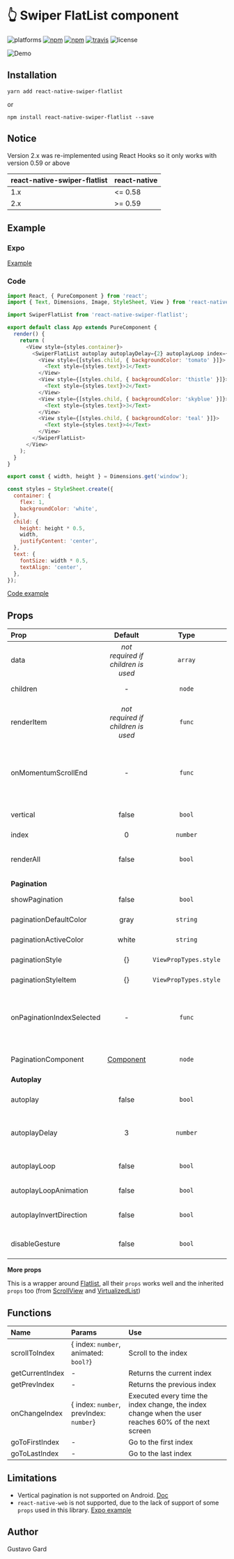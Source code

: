# :point_up_2: Swiper FlatList component

![platforms](https://img.shields.io/badge/platforms-Android%20|%20iOS-brightgreen.svg)
[![npm](https://img.shields.io/npm/v/react-native-swiper-flatlist.svg)](https://www.npmjs.com/package/react-native-swiper-flatlist)
[![npm](https://img.shields.io/npm/dm/react-native-swiper-flatlist.svg)](https://www.npmjs.com/package/react-native-swiper-flatlist)
[![travis](https://travis-ci.org/gusgard/react-native-swiper-flatlist.svg?branch=master)](https://travis-ci.org/gusgard/react-native-swiper-flatlist)
![license](https://img.shields.io/npm/l/react-native-swiper-flatlist.svg)

![Demo](https://raw.githubusercontent.com/gusgard/react-native-swiper-flatlist/master/demo.gif)

## Installation

```
yarn add react-native-swiper-flatlist
```

or

```
npm install react-native-swiper-flatlist --save
```

## Notice

Version 2.x was re-implemented using React Hooks so it only works with version 0.59 or above

| react-native-swiper-flatlist | react-native |
| ---------------------------- | ------------ |
| 1.x                          | <= 0.58      |
| 2.x                          | >= 0.59      |

## Example

### Expo

[Example](https://snack.expo.io/@gusgard/react-native-swiper-flatlist)

### Code

```js
import React, { PureComponent } from 'react';
import { Text, Dimensions, Image, StyleSheet, View } from 'react-native';

import SwiperFlatList from 'react-native-swiper-flatlist';

export default class App extends PureComponent {
  render() {
    return (
      <View style={styles.container}>
        <SwiperFlatList autoplay autoplayDelay={2} autoplayLoop index={2} showPagination>
          <View style={[styles.child, { backgroundColor: 'tomato' }]}>
            <Text style={styles.text}>1</Text>
          </View>
          <View style={[styles.child, { backgroundColor: 'thistle' }]}>
            <Text style={styles.text}>2</Text>
          </View>
          <View style={[styles.child, { backgroundColor: 'skyblue' }]}>
            <Text style={styles.text}>3</Text>
          </View>
          <View style={[styles.child, { backgroundColor: 'teal' }]}>
            <Text style={styles.text}>4</Text>
          </View>
        </SwiperFlatList>
      </View>
    );
  }
}

export const { width, height } = Dimensions.get('window');

const styles = StyleSheet.create({
  container: {
    flex: 1,
    backgroundColor: 'white',
  },
  child: {
    height: height * 0.5,
    width,
    justifyContent: 'center',
  },
  text: {
    fontSize: width * 0.5,
    textAlign: 'center',
  },
});
```

[Code example](./example/README.md)

## Props

| Prop                      |                      Default                      |         Type          | Description                                                          |
| :------------------------ | :-----------------------------------------------: | :-------------------: | :------------------------------------------------------------------- |
| data                      |        _not required if children is used_         |        `array`        | Data to use in renderItem                                            |
| children                  |                         -                         |        `node`         | Children elements                                                    |
| renderItem                |        _not required if children is used_         |        `func`         | Takes an item from data and renders it into the list                 |
| onMomentumScrollEnd       |                         -                         |        `func`         | Called after scroll end and the first parameter is the current index |
| vertical                  |                       false                       |        `bool`         | Show vertical swiper                                                 |
| index                     |                         0                         |       `number`        | Index to start                                                       |
| renderAll                 |                       false                       |        `bool`         | Render all the items before display it                               |
| **Pagination**            |
| showPagination            |                       false                       |        `bool`         | Show pagination                                                      |
| paginationDefaultColor    |                       gray                        |       `string`        | Pagination color                                                     |
| paginationActiveColor     |                       white                       |       `string`        | Pagination color                                                     |
| paginationStyle           |                        {}                         | `ViewPropTypes.style` | Style object for container                                           |
| paginationStyleItem       |                        {}                         | `ViewPropTypes.style` | Style object for item (dot)                                          |
| onPaginationIndexSelected |                         -                         |        `func`         | Called after scroll to item when pagination index selected           |
| PaginationComponent       | [Component](./src/components/Pagination/index.js) |        `node`         | Overwrite Pagination component                                       |
| **Autoplay**              |
| autoplay                  |                       false                       |        `bool`         | Change index automatically                                           |
| autoplayDelay             |                         3                         |       `number`        | Delay between every page in seconds                                  |
| autoplayLoop              |                       false                       |        `bool`         | Continue playing after reach end                                     |
| autoplayLoopAnimation     |                       false                       |        `bool`         | Enable loop animation                                                |
| autoplayInvertDirection   |                       false                       |        `bool`         | Invert auto play direction                                           |
| disableGesture            |                       false                       |        `bool`         | Disable swipe gesture                                                |

**More props**

This is a wrapper around [Flatlist](http://facebook.github.io/react-native/docs/flatlist.html#props), all their `props` works well and the inherited `props` too (from [ScrollView](http://facebook.github.io/react-native/docs/scrollview#props) and [VirtualizedList](http://facebook.github.io/react-native/docs/virtualizedlist#props))

## Functions

| Name            | Params                                  | Use                                                                                                 |
| :-------------- | :-------------------------------------- | :-------------------------------------------------------------------------------------------------- |
| scrollToIndex   | { index: `number`, animated: `bool?`}   | Scroll to the index                                                                                 |
| getCurrentIndex | -                                       | Returns the current index                                                                           |
| getPrevIndex    | -                                       | Returns the previous index                                                                          |
| onChangeIndex   | { index: `number`, prevIndex: `number`} | Executed every time the index change, the index change when the user reaches 60% of the next screen |
| goToFirstIndex  | -                                       | Go to the first index                                                                               |
| goToLastIndex   | -                                       | Go to the last index                                                                                |

## Limitations

- Vertical pagination is not supported on Android. [Doc](https://github.com/facebook/react-native/blob/a48da14800013659e115bf2b58e31aa396e678e5/Libraries/Components/ScrollView/ScrollView.js#L274)
- `react-native-web` is not supported, due to the lack of support of some `props` used in this library. [Expo example](https://snack.expo.io/@gusgard/react-native-web-example-with-swiper)

## Author

Gustavo Gard
